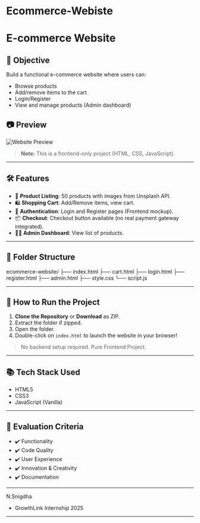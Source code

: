 # Ecommerce-Webiste
# E-commerce Website

## 📌 Objective
Build a functional e-commerce website where users can:
- Browse products
- Add/remove items to the cart
- Login/Register
- View and manage products (Admin dashboard)

## 📷 Preview

![Website Preview]([https://snigdhan7.github.io/Ecommerce-Webiste/](https://snigdhan7.github.io/Ecommerce-Webiste/))

> **Note:** This is a frontend-only project (HTML, CSS, JavaScript).

---

## 🛠️ Features
- 🛒 **Product Listing**: 50 products with images from Unsplash API.
- 🛍️ **Shopping Cart**: Add/Remove items, view cart.
- 🔐 **Authentication**: Login and Register pages (Frontend mockup).
- 📦 **Checkout**: Checkout button available (no real payment gateway integrated).
- 🧑‍💻 **Admin Dashboard**: View list of products.

---

## 📂 Folder Structure
ecommerce-website/
├── index.html
├── cart.html
├── login.html
├── register.html
├── admin.html
├── style.css
└── script.js

---

## 🚀 How to Run the Project

1. **Clone the Repository** or **Download** as ZIP.
2. Extract the folder if zipped.
3. Open the folder.
4. Double-click on `index.html` to launch the website in your browser!

> No backend setup required. Pure Frontend Project. 

---

## 📚 Tech Stack Used
- HTML5
- CSS3
- JavaScript (Vanilla)

---

## 🎯 Evaluation Criteria
- ✔️ Functionality
- ✔️ Code Quality
- ✔️ User Experience
- ✔️ Innovation & Creativity
- ✔️ Documentation

---

N.Snigdha
- GrowthLink Internship 2025

---

